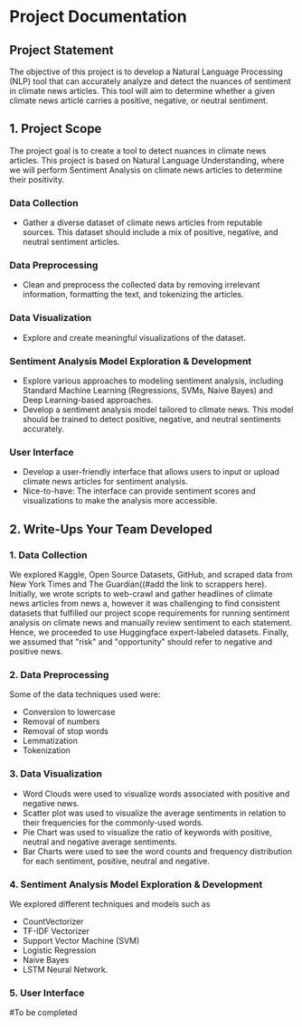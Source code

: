 # Project Documentation

## Project Statement

The objective of this project is to develop a Natural Language Processing (NLP) tool that can accurately analyze and detect the nuances of sentiment in climate news articles. This tool will aim to determine whether a given climate news article carries a positive, negative, or neutral sentiment.

## 1. Project Scope

The project goal is to create a tool to detect nuances in climate news articles. This project is based on Natural Language Understanding, where we will perform Sentiment Analysis on climate news articles to determine their positivity.

### Data Collection

- Gather a diverse dataset of climate news articles from reputable sources. This dataset should include a mix of positive, negative, and neutral sentiment articles.

### Data Preprocessing

- Clean and preprocess the collected data by removing irrelevant information, formatting the text, and tokenizing the articles.

### Data Visualization

- Explore and create meaningful visualizations of the dataset.

### Sentiment Analysis Model Exploration & Development

- Explore various approaches to modeling sentiment analysis, including Standard Machine Learning (Regressions, SVMs, Naive Bayes) and Deep Learning-based approaches.
- Develop a sentiment analysis model tailored to climate news. This model should be trained to detect positive, negative, and neutral sentiments accurately.

### User Interface

- Develop a user-friendly interface that allows users to input or upload climate news articles for sentiment analysis.
- Nice-to-have: The interface can provide sentiment scores and visualizations to make the analysis more accessible.

## 2. Write-Ups Your Team Developed

### 1. Data Collection

We explored Kaggle, Open Source Datasets, GitHub, and scraped data from New York Times and The Guardian((#add the link to scrappers here). Initially, we wrote scripts to web-crawl and gather headlines of climate news articles from news a, however it was challenging to find consistent datasets that fulfilled our project scope requirements for running sentiment analysis on climate news and manually review sentiment to each statement. Hence, we proceeded to use Huggingface expert-labeled datasets. Finally, we assumed that "risk" and "opportunity" should refer to negative and positive news.

### 2. Data Preprocessing

Some of the data techniques used were:
- Conversion to lowercase
- Removal of numbers
- Removal of stop words
- Lemmatization
- Tokenization

### 3. Data Visualization

- Word Clouds were used to visualize words associated with positive and negative news.
- Scatter plot was used to visualize the average sentiments in relation to their frequencies for the commonly-used words.
- Pie Chart was used to visualize the ratio of keywords with positive, neutral and negative average sentiments.
- Bar Charts were used to see the word counts and frequency distribution for each sentiment, positive, neutral and negative.

### 4. Sentiment Analysis Model Exploration & Development

We explored different techniques and models such as 
- CountVectorizer
- TF-IDF Vectorizer 
- Support Vector Machine (SVM)
- Logistic Regression
- Naive Bayes
- LSTM Neural Network.

### 5. User Interface

#To be completed
